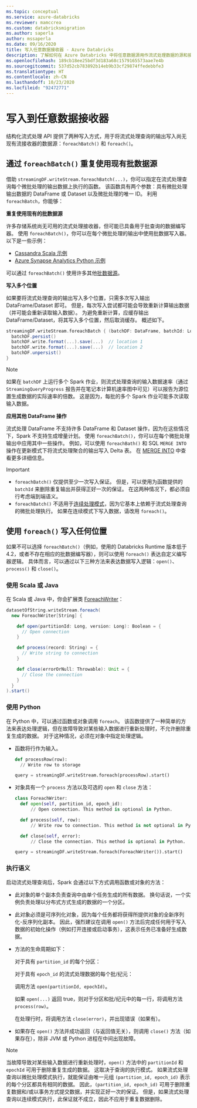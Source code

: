 ```yaml
---
ms.topic: conceptual
ms.service: azure-databricks
ms.reviewer: mamccrea
ms.custom: databricksmigration
ms.author: saperla
author: mssaperla
ms.date: 09/16/2020
title: 写入任意数据接收器 - Azure Databricks
description: 了解如何在 Azure Databricks 中将任意数据源用作流式处理数据的源和接收器。
ms.openlocfilehash: 189cb18ee25bdf3d183a68c1579165573aae7e4b
ms.sourcegitcommit: 537d52cb783892b14eb9b33cf29874ffedebbfe3
ms.translationtype: HT
ms.contentlocale: zh-CN
ms.lasthandoff: 10/23/2020
ms.locfileid: "92472771"
---
```

# <a name="write-to-arbitrary-data-sinks"></a>写入到任意数据接收器

结构化流式处理 API 提供了两种写入方式，用于将流式处理查询的输出写入尚无现有流接收器的数据源：`foreachBatch()` 和 `foreach()`。

## <a name="reuse-existing-batch-data-sources-with-foreachbatch"></a>通过 `foreachBatch()` 重复使用现有批数据源

借助 `streamingDF.writeStream.foreachBatch(...)`，你可以指定在流式处理查询每个微批处理的输出数据上执行的函数。 该函数具有两个参数：具有微批处理输出数据的 DataFrame 或 Dataset 以及微批处理的唯一 ID。 利用 `foreachBatch`，你能够：

**重复使用现有的批数据源**

许多存储系统尚无可用的流式处理接收器，但可能已具备用于批查询的数据编写器。 使用 `foreachBatch()`，你可以在每个微批处理的输出中使用批数据写入器。 以下是一些示例：

* [Cassandra Scala 示例](examples.md#foreachbatch-cassandra-example)
* [Azure Synapse Analytics Python 示例](examples.md#foreachbatch-sqldw-example)

可以通过 `foreachBatch()` 使用许多其他[批数据源](../../../data/data-sources/index.md)。

**写入多个位置**

如果要将流式处理查询的输出写入多个位置，只需多次写入输出 DataFrame/Dataset 即可。 但是，每次写入尝试都可能会导致重新计算输出数据（并可能会重新读取输入数据）。
为避免重新计算，应缓存输出 DataFrame/Dataset，将其写入多个位置，然后取消缓存。 概述如下。

```scala
streamingDF.writeStream.foreachBatch { (batchDF: DataFrame, batchId: Long) =>
  batchDF.persist()
  batchDF.write.format(...).save(...)  // location 1
  batchDF.write.format(...).save(...)  // location 2
  batchDF.unpersist()
}
```

> [!NOTE]
>
> 如果在 `batchDF` 上运行多个 Spark 作业，则流式处理查询的输入数据速率（通过 `StreamingQueryProgress` 报告并在笔记本计算机速率图中可见）可以报告为源位置生成数据的实际速率的倍数。 这是因为，每批的多个 Spark 作业可能多次读取输入数据。

**应用其他 DataFrame 操作**

流式处理 DataFrame 不支持许多 DataFrame 和 Dataset 操作，因为在这些情况下，Spark 不支持生成增量计划。
使用 `foreachBatch()`，你可以在每个微批处理输出中应用其中一些操作。 例如，可以使用 `foreachBath()` 和 SQL `MERGE INTO` 操作在更新模式下将流式处理聚合的输出写入 Delta 表。 在 [MERGE INTO](../spark-sql/language-manual/merge-into.md) 中查看更多详细信息。

> [!IMPORTANT]
>
> * `foreachBatch()` 仅提供至少一次写入保证。 但是，可以使用为函数提供的 `batchId` 来删除重复输出并获得正好一次的保证。 在这两种情况下，都必须自行考虑端到端语义。
> * `foreachBatch()` 不适用于[连续处理模式](https://databricks.com/blog/2018/03/20/low-latency-continuous-processing-mode-in-structured-streaming-in-apache-spark-2-3-0.html)，因为它基本上依赖于流式处理查询的微批处理执行。 如果在连续模式下写入数据，请改用 `foreach()`。

## <a name="write-to-any-location-using-foreach"></a>使用 `foreach()` 写入任何位置

如果不可以选择 `foreachBatch()`（例如，使用的 Databricks Runtime 版本低于 4.2，或者不存在相应的批数据编写器），则可以使用 `foreach()` 表达自定义编写器逻辑。 具体而言，可以通过以下三种方法来表达数据写入逻辑：`open()`、`process()` 和 `close()`。

### <a name="using-scala-or-java"></a>使用 Scala 或 Java

在 Scala 或 Java 中，你会扩展类 [ForeachWriter](https://spark.apache.org/docs/latest/api/scala/index.html#org.apache.spark.sql.ForeachWriter)：

```scala
datasetOfString.writeStream.foreach(
  new ForeachWriter[String] {

    def open(partitionId: Long, version: Long): Boolean = {
      // Open connection
    }

    def process(record: String) = {
      // Write string to connection
    }

    def close(errorOrNull: Throwable): Unit = {
      // Close the connection
    }
  }
).start()
```

### <a name="using-python"></a>使用 Python

在 Python 中，可以通过函数或对象调用 `foreach`。 该函数提供了一种简单的方法来表达处理逻辑，但在故障导致对某些输入数据进行重新处理时，不允许删除重复生成的数据。 对于这种情况，必须在对象中指定处理逻辑。

* 函数将行作为输入。

  ```python
  def processRow(row):
    // Write row to storage

  query = streamingDF.writeStream.foreach(processRow).start()
  ```

* 对象具有一个 `process` 方法以及可选的 `open` 和 `close` 方法：

  ```python
  class ForeachWriter:
    def open(self, partition_id, epoch_id):
        // Open connection. This method is optional in Python.

    def process(self, row):
        // Write row to connection. This method is not optional in Python.

    def close(self, error):
        // Close the connection. This method is optional in Python.

  query = streamingDF.writeStream.foreach(ForeachWriter()).start()
  ```

### <a name="execution-semantics"></a>执行语义

启动流式处理查询后，Spark 会通过以下方式调用函数或对象的方法：

* 此对象的单个副本负责查询中由单个任务生成的所有数据。 换句话说，一个实例负责处理以分布式方式生成的数据的一个分区。
* 此对象必须是可序列化对象，因为每个任务都将获得所提供对象的全新序列化-反序列化副本。 因此，强烈建议在调用 `open()` 方法后完成任何用于写入数据的初始化操作（例如打开连接或启动事务），这表示任务已准备好生成数据。
* 方法的生命周期如下：

  对于具有 `partition_id` 的每个分区：

  对于具有 `epoch_id` 的流式处理数据的每个批/纪元：

  调用方法 `open(partitionId, epochId)`。

  如果 `open(...)` 返回 true，则对于分区和批/纪元中的每一行，将调用方法 `process(row)`。

  在处理行时，将调用方法 `close(error)`，并出现错误（如果有）。

* 如果存在 `open()` 方法并成功返回（与返回值无关），则调用 `close()` 方法（如果存在），除非 JVM 或 Python 进程在中间出现故障。

> [!NOTE]
>
> 当故障导致对某些输入数据进行重新处理时，`open()` 方法中的 `partitionId` 和 `epochId` 可用于删除重复生成的数据。 这取决于查询的执行模式。 如果流式处理查询以微批处理模式执行，就能保证由唯一元组 `(partition_id, epoch_id)` 表示的每个分区都具有相同的数据。 因此，`(partition_id, epoch_id)` 可用于删除重复数据和/或以事务方式提交数据，并实现正好一次的保证。 但是，如果流式处理查询以连续模式执行，此保证就不成立，因此不应用于重复数据删除。